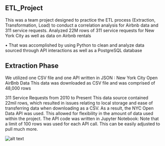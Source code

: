 ## ETL_Project

This was a team project designed to practice the ETL process (Extraction, Transformation, Load) to conduct a correlation analysis for Airbnb data and 311 service requests. Analyzed 22M rows of 311 service requests for New York City as well as data on Airbnb rentals 
	
•	That was accomplished by using Python to clean and analyze data sourced through API interactions as well as a PostgreSQL database 


## Extraction Phase

We utilized one CSV file and one API written in JSON :
New York City Open AirBnb Data 
This data was downloaded as CSV file and was comprised of  48,000 rows

311 Service Requests from 2010 to Present
This data source contained 22mil rows, which resulted in issues relating to  local storage and ease of transferring data when downloading as a CSV.   As a result, the NYC Open Data API was used. This allowed for flexibility in the amount of  data used within the project.
The API code was written in  Jupyter Notebook:
Note that a limit of 100 rows was used for each API call. This can be easily adjusted to pull much more.

![alt text](https://github.com/[daluongo]/[ETL_Project]/blob/[master]/Picture1.png?raw=true)
